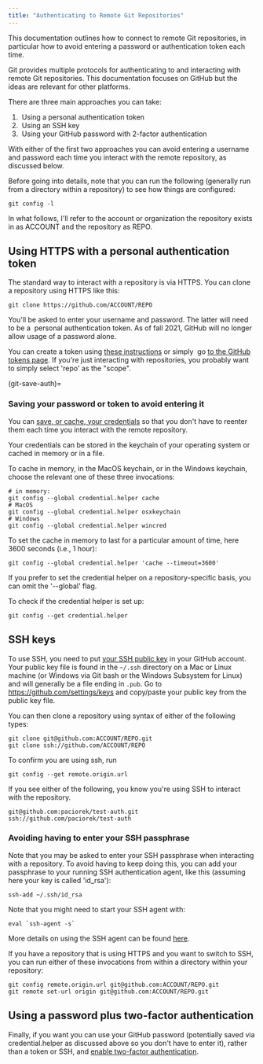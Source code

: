 ```yaml
---
title: "Authenticating to Remote Git Repositories"
---
```

This documentation outlines how to connect to remote Git repositories,
in particular how to avoid entering a password or authentication token
each time.

Git provides multiple protocols for authenticating to and interacting
with remote Git repositories. This documentation focuses on GitHub but
the ideas are relevant for other platforms.

There are three main approaches you can take:

1.   Using a personal authentication token
2.   Using an SSH key
3.   Using your GitHub password with 2-factor authentication

With either of the first two approaches you can avoid entering a
username and password each time you interact with the remote repository,
as discussed below.

Before going into details, note that you can run the
following (generally run from a directory within a repository) to see
how things are configured:

    git config -l

In what follows, I'll refer to the account or organization the
repository exists in as ACCOUNT and the repository as REPO.

## Using HTTPS with a personal authentication token

The standard way to interact with a repository is via HTTPS. You can
clone a repository using HTTPS like this:

    git clone https://github.com/ACCOUNT/REPO

You'll be asked to enter your username and password. The latter will
need to be a  personal authentication token. As of fall 2021, GitHub
will no longer allow usage of a password alone.

You can create a token using [these
instructions](https://docs.github.com/en/github/authenticating-to-github/creating-a-personal-access-token) or
simply  go [to the GitHub tokens page](https://github.com/settings/tokens). If you're just
interacting with repositories, you probably want to simply select 'repo'
as the "scope". 

(git-save-auth)=
### Saving your password or token to avoid entering it

You can [save, or cache, your
credentials](https://docs.github.com/en/github/using-git/caching-your-github-credentials-in-git) so
that you don't have to reenter them each time you interact with the
remote repository.

Your credentials can be stored in the keychain of your operating system
or cached in memory or in a file.

To cache in memory, in the MacOS keychain, or in the Windows keychain,
choose the relevant one of these three invocations:

    # in memory:
    git config --global credential.helper cache
    # MacOS
    git config --global credential.helper osxkeychain
    # Windows
    git config --global credential.helper wincred

To set the cache in memory to last for a particular amount of time, here
3600 seconds (i.e., 1 hour):

    git config --global credential.helper 'cache --timeout=3600'

If you prefer to set the credential helper on a repository-specific
basis, you can omit the '--global' flag.

To check if the credential helper is set up:

    git config --get credential.helper

## SSH keys

To use SSH, you need to put [your SSH public key](/kb/ssh-keys) in your GitHub account.
Your public key file is found in the `~/.ssh` directory on a Mac or Linux
machine (or Windows via Git bash or the Windows Subsystem for Linux) and will generally be a file ending in `.pub`. Go to
<https://github.com/settings/keys> and copy/paste your public key from
the public key file. 

You can then clone a repository using syntax of either of the following
types:

    git clone git@github.com:ACCOUNT/REPO.git
    git clone ssh://github.com/ACCOUNT/REPO

To confirm you are using ssh, run

    git config --get remote.origin.url

If you see either of the following, you know you're using SSH to
interact with the repository.

    git@github.com:paciorek/test-auth.git
    ssh://github.com/paciorek/test-auth

### Avoiding having to enter your SSH passphrase

Note that you may be asked to enter your SSH passphrase when interacting
with a repository. To avoid having to keep doing this, you can add your
passphrase to your running SSH authentication agent, like this (assuming
here your key is called 'id_rsa'):

    ssh-add ~/.ssh/id_rsa

Note that you might need to start your SSH agent with:

    eval `ssh-agent -s`

More details on using the SSH agent can be found
[here](https://docs.github.com/en/github/authenticating-to-github/generating-a-new-ssh-key-and-adding-it-to-the-ssh-agent).

If you have a repository that is using HTTPS and you want to switch to
SSH, you can run either of these invocations from within a directory
within your repository:

    git config remote.origin.url git@github.com:ACCOUNT/REPO.git
    git remote set-url origin git@github.com:ACCOUNT/REPO.git

## Using a password plus two-factor authentication

Finally, if you want you can use your GitHub password (potentially saved
via credential.helper as discussed above so you don't have to enter it),
rather than a token or SSH, and [enable two-factor
authentication](https://docs.github.com/en/authentication/securing-your-account-with-two-factor-authentication-2fa/configuring-two-factor-authentication).
